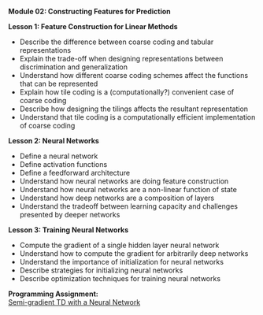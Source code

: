 **Module 02: Constructing Features for Prediction**  

**Lesson 1: Feature Construction for Linear Methods** 
- Describe the difference between coarse coding and tabular representations 
- Explain the trade-off when designing representations between discrimination and generalization 
- Understand how different coarse coding schemes affect the functions that can be represented 
- Explain how tile coding is a (computationally?) convenient case of coarse coding 
- Describe how designing the tilings affects the resultant representation 
- Understand that tile coding is a computationally efficient implementation of coarse coding 

**Lesson 2: Neural Networks**
- Define a neural network
- Define activation functions
- Define a feedforward architecture 
- Understand how neural networks are doing feature construction 
- Understand how neural networks are a non-linear function of state 
- Understand how deep networks are a composition of layers 
- Understand the tradeoff between learning capacity and challenges presented by deeper networks 

**Lesson 3: Training Neural Networks**
- Compute the gradient of a single hidden layer neural network 
- Understand how to compute the gradient for arbitrarily deep networks 
- Understand the importance of initialization for neural networks 
- Describe strategies for initializing neural networks 
- Describe optimization techniques for training neural networks

**Programming Assignment:**   
[Semi-gradient TD with a Neural Network](https://github.com/bhunkeler/DataScienceCoursera/tree/master/Reinforcement_Learning%20-%20University%20of%20Alberta/003_Prediction_and_Control_with_Function_Approximation/week_2/assignment)
